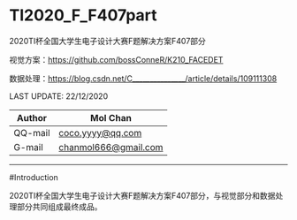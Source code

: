 # TI2020_F_F407part
2020TI杯全国大学生电子设计大赛F题解决方案F407部分

视觉方案：https://github.com/bossConneR/K210_FACEDET

数据处理：https://blog.csdn.net/C_______________/article/details/109111308

LAST UPDATE: 22/12/2020

|  Author   | Mol Chan  |
|  ----  | ----  |
|  QQ-mail | coco.yyyy@qq.com |
|  G-mail | chanmol666@gmail.com |

----------
#Introduction

2020TI杯全国大学生电子设计大赛F题解决方案F407部分，与视觉部分和数据处理部分共同组成最终成品。

